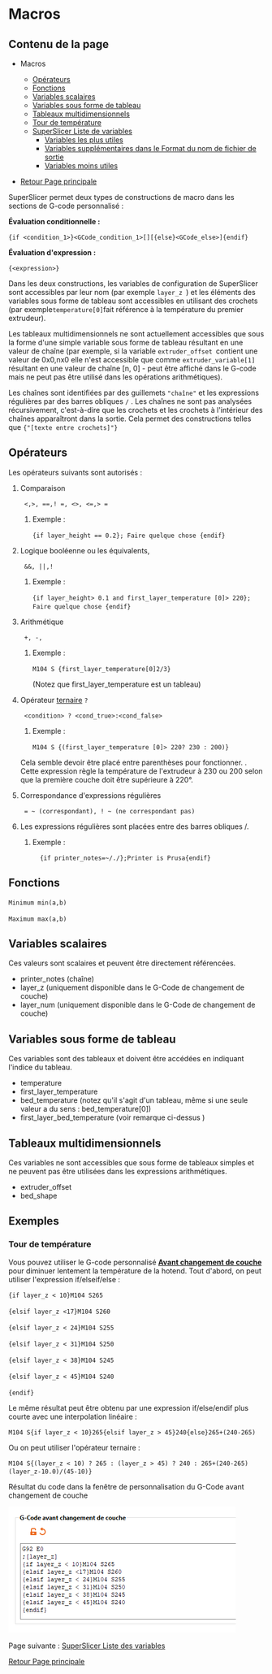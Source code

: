 # Macros

## Contenu de la page

* Macros
	* [Opérateurs](#opérateurs) 
	* [Fonctions](#fonctions) 
	* [Variables scalaires](#variables-scalaires) 
	* [Variables sous forme de tableau](#variables-sous-forme-de-tableau)
	* [Tableaux multidimensionnels](#tableaux-multidimensionnels)
	* [Tour de température](#tour-de-température)
	* [SuperSlicer Liste de variables](#superslicer-liste-de-variables) 
		* [Variables les plus utiles](#variables-les-plus-utiles)
		* [Variables supplémentaires dans le Format du nom de fichier de sortie](#variables-supplémentaires-dans-le-format-du-nom-de-fichier-de-sortie) 
		* [Variables moins utiles](#variables-moins-utiles)  

* [Retour Page principale](../superslicer.md)


SuperSlicer permet deux types de constructions de macro dans les sections de G-code personnalisé :

**Évaluation conditionnelle :**

	{if <condition_1>}<GCode_condition_1>[][{else}<GCode_else>]{endif}

**Évaluation d'expression :**

	{<expression>}

Dans les deux constructions, les variables de configuration de SuperSlicer sont accessibles par leur nom (par exemple `layer_z `) et les éléments des variables sous forme de tableau sont accessibles en utilisant des crochets (par exemple` temperature[0] `fait référence à la température du premier extrudeur).

Les tableaux multidimensionnels ne sont actuellement accessibles que sous la forme d'une simple variable sous forme de tableau résultant en une valeur de chaîne (par exemple, si la variable 	`extruder_offset `contient une valeur de 0x0,nx0 elle n'est accessible que comme  	`extruder_variable[1]` résultant en une valeur de chaîne [n, 0] - peut être affiché dans le G-code mais ne peut pas être utilisé dans les opérations arithmétiques).

Les chaînes sont identifiées par des guillemets `"chaîne"` et les expressions régulières par des barres obliques `/` . Les chaînes ne sont pas analysées récursivement, c'est-à-dire que les crochets et les crochets à l'intérieur des chaînes apparaîtront dans la sortie. Cela permet des constructions telles que 	`{"[texte entre crochets]"}`


## Opérateurs

Les opérateurs suivants sont autorisés :

1. Comparaison 

		<,>, ==,! =, <>, <=,> =

    1. Exemple : 

		`{if layer_height == 0.2}; Faire quelque chose {endif}`

1. Logique booléenne ou les équivalents, 

		&&, ||,!

    1. Exemple : 

		`{if layer_height> 0.1 and first_layer_temperature [0]> 220}; Faire quelque chose {endif}`

1. Arithmétique

		+, -, 

    1. Exemple : 

		`M104 S {first_layer_temperature[0]2/3}`

        (Notez que first_layer_temperature est un tableau)

1. Opérateur [ternaire](https://fr.wikipedia.org/wiki/Op%C3%A9ration_ternaire#:~:text=En%20informatique%2C%20un%20op%C3%A9rateur%20ternaire,qui%20d%C3%A9finit%20une%20expression%20conditionnelle.) `?`

		<condition> ? <cond_true>:<cond_false>

    1. Exemple : 

		`M104 S {(first_layer_temperature [0]> 220? 230 : 200)}`

    Cela semble devoir être placé entre parenthèses pour fonctionner. . Cette expression règle la température de l'extrudeur à 230 ou 200 selon que la première couche doit être supérieure à 220°.

1. Correspondance d'expressions régulières 

		= ~ (correspondant), ! ~ (ne correspondant pas)

1. Les expressions régulières sont placées entre des barres obliques /. 
   1. Exemple : 

			{if printer_notes=~/./};Printer is Prusa{endif}


## Fonctions

	Minimum min(a,b)

	Maximum max(a,b)
	
## Variables scalaires
Ces valeurs sont scalaires et peuvent être directement référencées.

- printer_notes (chaîne)
- layer_z (uniquement disponible dans le G-Code de changement de couche)
- layer_num (uniquement disponible dans le G-Code de changement de couche)
	
## Variables sous forme de tableau

Ces variables sont des tableaux et doivent être accédées en indiquant l'indice du tableau.

- temperature
- first_layer_temperature
- bed_temperature (notez qu'il s'agit d'un tableau, même si une seule valeur a du sens : bed_temperature[0])
- first_layer_bed_temperature (voir remarque ci-dessus )
	
## Tableaux multidimensionnels
Ces variables ne sont accessibles que sous forme de tableaux simples et ne peuvent pas être utilisées dans les expressions arithmétiques.

- extruder_offset
- bed_shape

## Exemples

### Tour de température
Vous pouvez utiliser le G-code personnalisé **[Avant changement de couche](../variable/before_layer_gcode.md)** pour diminuer lentement la température de la hotend. Tout d'abord, on peut utiliser l'expression if/elseif/else :

	{if layer_z < 10}M104 S265

	{elsif layer_z <17}M104 S260

	{elsif layer_z < 24}M104 S255

	{elsif layer_z < 31}M104 S250

	{elsif layer_z < 38}M104 S245

	{elsif layer_z < 45}M104 S240

	{endif}

Le même résultat peut être obtenu par une expression if/else/endif plus courte avec une interpolation linéaire :

	M104 S{if layer_z < 10}265{elsif layer_z > 45}240{else}265+(240-265)

Ou on peut utiliser l'opérateur ternaire :

	M104 S{(layer_z < 10) ? 265 : (layer_z > 45) ? 240 : 265+(240-265)(layer_z-10.0)/(45-10)}

Résultat du code dans la fenêtre de personnalisation du G-Code avant changement de couche

![Image : Exemple dans SuperSlicer](./images/001.png)


Page suivante : [SuperSlicer Liste des variables](../variable/variable_list.md) 

[Retour Page principale](../superslicer.md)

